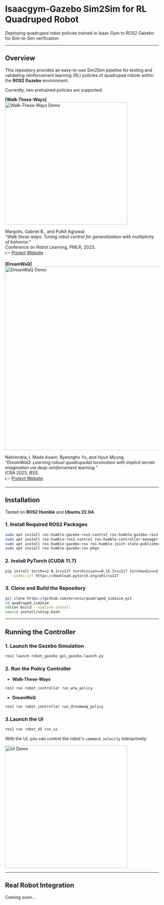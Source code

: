 # Isaacgym-Gazebo Sim2Sim for RL Quadruped Robot

Deploying quadruped robot policies trained in Isaac Gym to ROS2 Gazebo for Sim-to-Sim verification.

---

## Overview

This repository provides an easy-to-use Sim2Sim pipeline for testing and validating reinforcement learning (RL) policies of quadruped robots within the **ROS2 Gazebo** environment.

Currently, two pretrained policies are supported:

**[Walk-These-Ways]**  
<img src="https://github.com/user-attachments/assets/9a4557a4-4edb-4af4-af57-21c00eb30f29" width="400" alt="Walk-These-Ways Demo"/>

  Margolis, Gabriel B., and Pulkit Agrawal.  
  _"Walk these ways: Tuning robot control for generalization with multiplicity of behavior."_  
  Conference on Robot Learning, PMLR, 2023.  
  👉 [Project Website](https://gmargo11.github.io/walk-these-ways/)

**[DreamWaQ]**  
<img src="https://github.com/user-attachments/assets/86fa960f-357e-4b9b-a901-a41f0dd0195d" width="600" alt="DreamWaQ Demo"/>

  Nahrendra, I. Made Aswin, Byeongho Yu, and Hyun Myung.  
  _"DreamWaQ: Learning robust quadrupedal locomotion with implicit terrain imagination via deep reinforcement learning."_  
  ICRA 2023, IEEE.  
  👉 [Project Website](https://sites.google.com/view/dreamwaq)

---

## Installation

Tested on **ROS2 Humble** and **Ubuntu 22.04**.

### 1. Install Required ROS2 Packages

```bash
sudo apt install ros-humble-gazebo-ros2-control ros-humble-gazebo-ros2-control-demos
sudo apt install ros-humble-ros2-control ros-humble-controller-manager
sudo apt install ros-humble-gazebo-ros ros-humble-joint-state-publisher
sudo apt install ros-humble-gazebo-ros-pkgs
```

### 2. Install PyTorch (CUDA 11.7)

```bash
pip install torch==2.0.1+cu117 torchvision==0.15.2+cu117 torchaudio==2.0.2+cu117 \
  --index-url https://download.pytorch.org/whl/cu117
```

### 3. Clone and Build the Repository

```bash
git clone https://github.com/evronix/quadruped_sim2sim.git
cd quadruped_sim2sim
colcon build --symlink-install
source install/setup.bash
```

---

## Running the Controller

### 1. Launch the Gazebo Simulation

```bash
ros2 launch robot_gazebo go1_gazebo.launch.py
```

### 2. Run the Policy Controller

- **Walk-These-Ways**

```bash
ros2 run robot_controller run_wtw_policy
```

- **DreamWaQ**

```bash
ros2 run robot_controller run_dreamwaq_policy
```

### 3.Launch the UI

```bash
ros2 run robot_UI run_ui
```

With the UI, you can control the robot's `command_velocity` interactively:

<img src="https://github.com/user-attachments/assets/47d30867-16ad-4d53-af50-28cf05a7e717" width="400" alt="UI Demo"/>




---

## Real Robot Integration

Coming soon...

